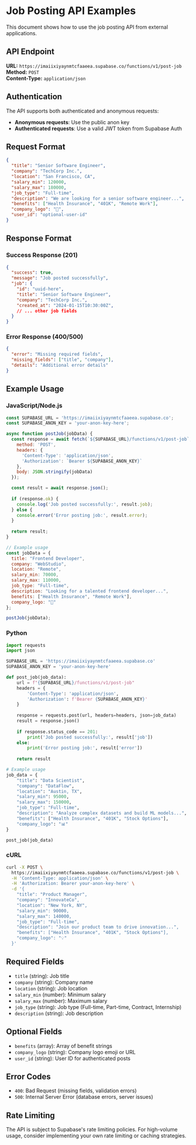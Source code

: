 # Job Posting API Examples

This document shows how to use the job posting API from external applications.

## API Endpoint

**URL:** `https://imaiixiyaynmtcfaaeea.supabase.co/functions/v1/post-job`  
**Method:** `POST`  
**Content-Type:** `application/json`

## Authentication

The API supports both authenticated and anonymous requests:

- **Anonymous requests**: Use the public anon key
- **Authenticated requests**: Use a valid JWT token from Supabase Auth

## Request Format

```json
{
  "title": "Senior Software Engineer",
  "company": "TechCorp Inc.",
  "location": "San Francisco, CA",
  "salary_min": 120000,
  "salary_max": 180000,
  "job_type": "Full-time",
  "description": "We are looking for a senior software engineer...",
  "benefits": ["Health Insurance", "401K", "Remote Work"],
  "company_logo": "🚀",
  "user_id": "optional-user-id"
}
```

## Response Format

### Success Response (201)
```json
{
  "success": true,
  "message": "Job posted successfully",
  "job": {
    "id": "uuid-here",
    "title": "Senior Software Engineer",
    "company": "TechCorp Inc.",
    "created_at": "2024-01-15T10:30:00Z",
    // ... other job fields
  }
}
```

### Error Response (400/500)
```json
{
  "error": "Missing required fields",
  "missing_fields": ["title", "company"],
  "details": "Additional error details"
}
```

## Example Usage

### JavaScript/Node.js
```javascript
const SUPABASE_URL = 'https://imaiixiyaynmtcfaaeea.supabase.co';
const SUPABASE_ANON_KEY = 'your-anon-key-here';

async function postJob(jobData) {
  const response = await fetch(`${SUPABASE_URL}/functions/v1/post-job`, {
    method: 'POST',
    headers: {
      'Content-Type': 'application/json',
      'Authorization': `Bearer ${SUPABASE_ANON_KEY}`
    },
    body: JSON.stringify(jobData)
  });

  const result = await response.json();
  
  if (response.ok) {
    console.log('Job posted successfully:', result.job);
  } else {
    console.error('Error posting job:', result.error);
  }
  
  return result;
}

// Example usage
const jobData = {
  title: "Frontend Developer",
  company: "WebStudio",
  location: "Remote",
  salary_min: 70000,
  salary_max: 110000,
  job_type: "Full-time",
  description: "Looking for a talented frontend developer...",
  benefits: ["Health Insurance", "Remote Work"],
  company_logo: "🎨"
};

postJob(jobData);
```

### Python
```python
import requests
import json

SUPABASE_URL = 'https://imaiixiyaynmtcfaaeea.supabase.co'
SUPABASE_ANON_KEY = 'your-anon-key-here'

def post_job(job_data):
    url = f"{SUPABASE_URL}/functions/v1/post-job"
    headers = {
        'Content-Type': 'application/json',
        'Authorization': f'Bearer {SUPABASE_ANON_KEY}'
    }
    
    response = requests.post(url, headers=headers, json=job_data)
    result = response.json()
    
    if response.status_code == 201:
        print('Job posted successfully:', result['job'])
    else:
        print('Error posting job:', result['error'])
    
    return result

# Example usage
job_data = {
    "title": "Data Scientist",
    "company": "DataFlow",
    "location": "Austin, TX",
    "salary_min": 95000,
    "salary_max": 150000,
    "job_type": "Full-time",
    "description": "Analyze complex datasets and build ML models...",
    "benefits": ["Health Insurance", "401K", "Stock Options"],
    "company_logo": "📊"
}

post_job(job_data)
```

### cURL
```bash
curl -X POST \
  https://imaiixiyaynmtcfaaeea.supabase.co/functions/v1/post-job \
  -H 'Content-Type: application/json' \
  -H 'Authorization: Bearer your-anon-key-here' \
  -d '{
    "title": "Product Manager",
    "company": "InnovateCo",
    "location": "New York, NY",
    "salary_min": 90000,
    "salary_max": 140000,
    "job_type": "Full-time",
    "description": "Join our product team to drive innovation...",
    "benefits": ["Health Insurance", "401K", "Stock Options"],
    "company_logo": "💡"
  }'
```

## Required Fields

- `title` (string): Job title
- `company` (string): Company name
- `location` (string): Job location
- `salary_min` (number): Minimum salary
- `salary_max` (number): Maximum salary
- `job_type` (string): Job type (Full-time, Part-time, Contract, Internship)
- `description` (string): Job description

## Optional Fields

- `benefits` (array): Array of benefit strings
- `company_logo` (string): Company logo emoji or URL
- `user_id` (string): User ID for authenticated posts

## Error Codes

- `400`: Bad Request (missing fields, validation errors)
- `500`: Internal Server Error (database errors, server issues)

## Rate Limiting

The API is subject to Supabase's rate limiting policies. For high-volume usage, consider implementing your own rate limiting or caching strategies.

